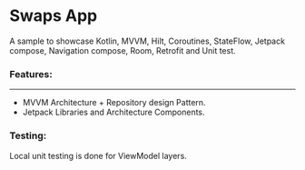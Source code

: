 # Swaps App
A sample to showcase Kotlin, MVVM, Hilt, Coroutines, StateFlow, Jetpack compose, Navigation compose, Room, Retrofit and Unit test.
### Features:
___
* MVVM Architecture + Repository design Pattern.
* Jetpack Libraries and Architecture Components.
### Testing:
Local unit testing is done for ViewModel layers.
